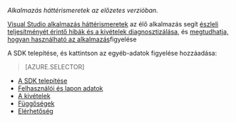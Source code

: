 
*Alkalmazás háttérismeretek az előzetes verzióban.*

<a name="selector1"></a>

[Visual Studio alkalmazás háttérismeretek](../articles/application-insights/app-insights-overview.md) az élő alkalmazás segít [észleli teljesítményét érintő hibák és a kivételek diagnosztizálása](../articles/application-insights/app-insights-detect-triage-diagnose.md), és [megtudhatja, hogyan használható az alkalmazás](../articles/application-insights/app-insights-overview-usage.md)figyelése 

A SDK telepítése, és kattintson az egyéb-adatok figyelése hozzáadása:

> [AZURE.SELECTOR]
- [A SDK telepítése](../articles/application-insights/app-insights-asp-net.md#selector1)
- [Felhasználói és lapon adatok](../articles/application-insights/app-insights-javascript.md#selector1)
- [A kivételek](../articles/application-insights/app-insights-asp-net-exceptions.md#selector1)
- [Függőségek](../articles/application-insights/app-insights-asp-net-dependencies.md#selector1)
- [Elérhetőség](../articles/application-insights/app-insights-monitor-web-app-availability.md#selector1)

